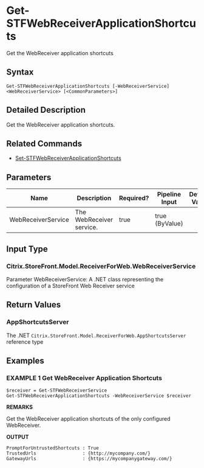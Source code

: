 ﻿# Get-STFWebReceiverApplicationShortcuts

Get the WebReceiver application shortcuts

## Syntax

```
Get-STFWebReceiverApplicationShortcuts [-WebReceiverService] <WebReceiverService> [<CommonParameters>]
```

## Detailed Description

Get the WebReceiver application shortcuts.

## Related Commands

* [Set-STFWebReceiverApplicationShortcuts](Set-STFWebReceiverApplicationShortcuts.md)

## Parameters

| Name   | Description | Required? | Pipeline Input | Default Value |
| --- | --- | --- | --- | --- |
|WebReceiverService|The WebReceiver service.|true|true (ByValue)| |

## Input Type

### Citrix.StoreFront.Model.ReceiverForWeb.WebReceiverService

Parameter WebReceiverService: A .NET class representing the configuration of a StoreFront Web Receiver service

## Return Values

### AppShortcutsServer

The .NET `Citrix.StoreFront.Model.ReceiverForWeb.AppShortcutsServer` reference type

## Examples

### EXAMPLE 1 Get WebReceiver Application Shortcuts

```
$receiver = Get-STFWebReceiverService
Get-STFWebReceiverApplicationShortcuts -WebReceiverService $receiver
```

**REMARKS**

Get the WebReceiver application shortcuts of the only configured WebReceiver.

**OUTPUT**

```
PromptForUntrustedShortcuts : True
TrustedUrls                 : {http://mycompany.com/}
GatewayUrls                 : {https://mycompanygateway.com/}
```
